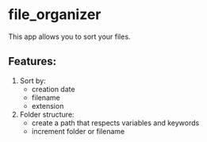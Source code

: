 # file_organizer

This app allows you to sort your files.

## Features:

1. Sort by:
    - creation date
    - filename
    - extension
2. Folder structure:
    - create a path that respects variables and keywords
    - increment folder or filename
